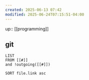 ```yaml
---
created: 2025-06-13 07:42
modified: 2025-06-24T07:15:51-04:00
---
```

up:: [[programming]]
## git

```dataview
LIST
FROM [[#]]
and !outgoing([[#]])

SORT file.link asc
```

